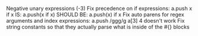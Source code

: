 Negative unary expressions (-3)
Fix precedence on if expressions:
  a.push x if x
  IS:
  a.push(x if x)
  SHOULD BE:
  a.push(x) if x
Fix auto parens for regex arguments and index expressions:
  a.push /ggg/g
  a[3] 4
  doesn't work
Fix string constants so that they actually parse what is inside of the #{} blocks